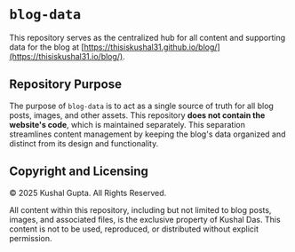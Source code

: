 # `blog-data`

This repository serves as the centralized hub for all content and supporting data for the blog at [https://thisiskushal31.github.io/blog/](https://thisiskushal31.io/blog/).

## Repository Purpose
The purpose of `blog-data` is to act as a single source of truth for all blog posts, images, and other assets. This repository **does not contain the website's code**, which is maintained separately. This separation streamlines content management by keeping the blog's data organized and distinct from its design and functionality.

## Copyright and Licensing
© 2025 Kushal Gupta. All Rights Reserved.

All content within this repository, including but not limited to blog posts, images, and associated files, is the exclusive property of Kushal Das. This content is not to be used, reproduced, or distributed without explicit permission.
